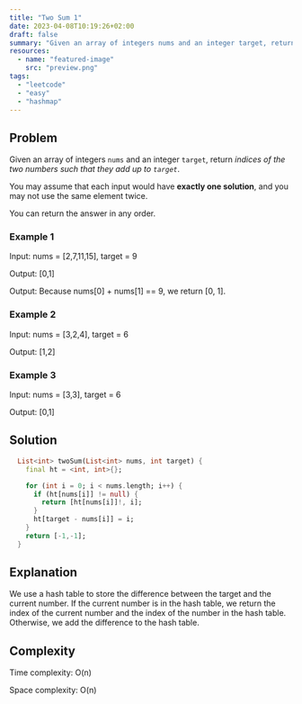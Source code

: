 ```yaml
---
title: "Two Sum 1"
date: 2023-04-08T10:19:26+02:00
draft: false
summary: "Given an array of integers nums and an integer target, return indices of the two numbers such that they add up to target."
resources:
  - name: "featured-image"
    src: "preview.png"
tags:
  - "leetcode"
  - "easy"
  - "hashmap"
---
```


## Problem

Given an array of integers `nums` and an integer `target`, return *indices of the two numbers such that they add up to `target`*.

You may assume that each input would have **exactly one solution**, and you may not use the same element twice.

You can return the answer in any order.

### Example 1

Input: nums = [2,7,11,15], target = 9

Output: [0,1]

Output: Because nums[0] + nums[1] == 9, we return [0, 1].

### Example 2

Input: nums = [3,2,4], target = 6

Output: [1,2]

### Example 3

Input: nums = [3,3], target = 6

Output: [0,1]

## Solution

```dart
  List<int> twoSum(List<int> nums, int target) {
    final ht = <int, int>{};

    for (int i = 0; i < nums.length; i++) {
      if (ht[nums[i]] != null) {
        return [ht[nums[i]]!, i];
      }
      ht[target - nums[i]] = i;
    }
    return [-1,-1];
  } 
```

## Explanation

We use a hash table to store the difference between the target and the current number. If the current number is in the hash table, we return the index of the current number and the index of the number in the hash table. Otherwise, we add the difference to the hash table.

## Complexity

Time complexity: O(n)

Space complexity: O(n)
